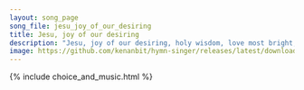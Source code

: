 ```yaml
---
layout: song_page
song_file: jesu_joy_of_our_desiring
title: Jesu, joy of our desiring
description: "Jesu, joy of our desiring, holy wisdom, love most bright, drawn by thee, our souls aspiring soar to uncreated light. Word of God, our flesh that fashi... christian 4part acapella 2verse musicbyother textbyother"
image: https://github.com/kenanbit/hymn-singer/releases/latest/download/jesu_joy_of_our_desiring-trad.png
---
```


{% include choice_and_music.html %}